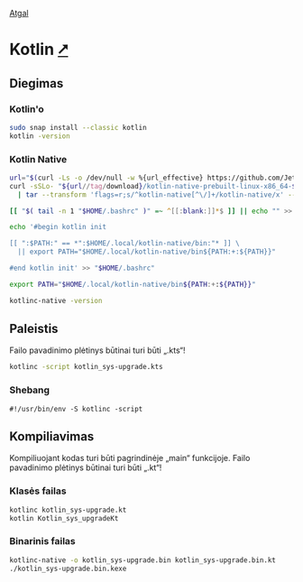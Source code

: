 [Atgal](./readme.md)

# Kotlin [&#x2B67;](https://kotlinlang.org/)

## Diegimas

### Kotlin'o

```bash
sudo snap install --classic kotlin
kotlin -version
```

### Kotlin Native

```bash
url="$(curl -Ls -o /dev/null -w %{url_effective} https://github.com/JetBrains/kotlin/releases/latest)"
curl -sSLo- "${url//tag/download}/kotlin-native-prebuilt-linux-x86_64-$(basename -- $url).tar.gz" \
  | tar --transform 'flags=r;s/^kotlin-native[^\/]+/kotlin-native/x' --show-transformed-names -xzvC "$HOME/.local"

[[ "$( tail -n 1 "$HOME/.bashrc" )" =~ ^[[:blank:]]*$ ]] || echo "" >> "$HOME/.bashrc"

echo '#begin kotlin init

[[ ":$PATH:" == *":$HOME/.local/kotlin-native/bin:"* ]] \
  || export PATH="$HOME/.local/kotlin-native/bin${PATH:+:${PATH}}"

#end kotlin init' >> "$HOME/.bashrc"

export PATH="$HOME/.local/kotlin-native/bin${PATH:+:${PATH}}"

kotlinc-native -version  
```

## Paleistis

Failo pavadinimo plėtinys būtinai turi būti „.kts“!

```bash
kotlinc -script kotlin_sys-upgrade.kts
```

### Shebang

```shebang
#!/usr/bin/env -S kotlinc -script
```

## Kompiliavimas

Kompiliuojant kodas turi būti pagrindinėje „main“ funkcijoje. Failo pavadinimo plėtinys būtinai turi būti „.kt“!

### Klasės failas

```bash
kotlinc kotlin_sys-upgrade.kt
kotlin Kotlin_sys_upgradeKt
```

### Binarinis failas

```bash
kotlinc-native -o kotlin_sys-upgrade.bin kotlin_sys-upgrade.bin.kt
./kotlin_sys-upgrade.bin.kexe
```
